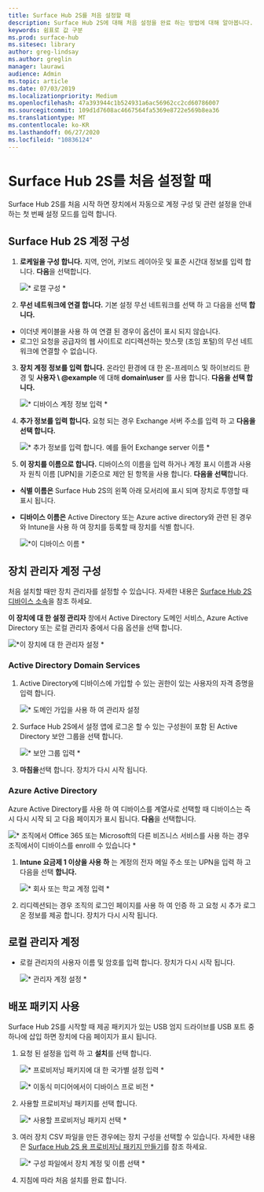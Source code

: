 ```yaml
---
title: Surface Hub 2S를 처음 설정할 때
description: Surface Hub 2S에 대해 처음 설정을 완료 하는 방법에 대해 알아봅니다.
keywords: 쉼표로 값 구분
ms.prod: surface-hub
ms.sitesec: library
author: greg-lindsay
ms.author: greglin
manager: laurawi
audience: Admin
ms.topic: article
ms.date: 07/03/2019
ms.localizationpriority: Medium
ms.openlocfilehash: 47a393944c1b524931a6ac56962cc2cd60786007
ms.sourcegitcommit: 109d1d7608ac4667564fa5369e8722e569b8ea36
ms.translationtype: MT
ms.contentlocale: ko-KR
ms.lasthandoff: 06/27/2020
ms.locfileid: "10836124"
---
```

# Surface Hub 2S를 처음 설정할 때

Surface Hub 2S를 처음 시작 하면 장치에서 자동으로 계정 구성 및 관련 설정을 안내 하는 첫 번째 설정 모드를 입력 합니다.

## Surface Hub 2S 계정 구성

1. **로케일을 구성 합니다.** 지역, 언어, 키보드 레이아웃 및 표준 시간대 정보를 입력 합니다. **다음**을 선택합니다.

   ![* 로캘 구성 *](images/sh2-run1.png) <br>
1. **무선 네트워크에 연결 합니다.** 기본 설정 무선 네트워크를 선택 하 고 다음을 선택 **합니다.**

- 이더넷 케이블을 사용 하 여 연결 된 경우이 옵션이 표시 되지 않습니다.
- 로그인 요청을 공급자의 웹 사이트로 리디렉션하는 핫스팟 (조임 포털)의 무선 네트워크에 연결할 수 없습니다.

3. **장치 계정 정보를 입력 합니다.** 온라인 환경에 대 한 온-프레미스 및 하이브리드 환경 및 **사용자 \ @example** 에 대해 **domain\user** 를 사용 합니다. **다음을 선택 합니다.**

   ![* 디바이스 계정 정보 입력 *](images/sh2-run2.png) <br>
1. **추가 정보를 입력 합니다.** 요청 되는 경우 Exchange 서버 주소를 입력 하 고 **다음을 선택 합니다.**

    ![* 추가 정보를 입력 합니다. 예를 들어 Exchange server 이름 *](images/sh2-run3.png) <br>

1. **이 장치를 이름으로 합니다.** 디바이스의 이름을 입력 하거나 계정 표시 이름과 사용자 원칙 이름 [UPN]을 기준으로 제안 된 항목을 사용 합니다. **다음을 선택**합니다.

- **식별 이름은** Surface Hub 2S의 왼쪽 아래 모서리에 표시 되며 장치로 투영할 때 표시 됩니다.

- **디바이스 이름은** Active Directory 또는 Azure active directory와 관련 된 경우와 Intune을 사용 하 여 장치를 등록할 때 장치를 식별 합니다.

  ![*이 디바이스 이름 *](images/sh2-run4.png) <br>
 
## 장치 관리자 계정 구성

처음 설치할 때만 장치 관리자를 설정할 수 있습니다. 자세한 내용은 [Surface Hub 2S 디바이스 소속](https://docs.microsoft.com/surface-hub/surface-hub-2s-prepare-environment#device-affiliation)을 참조 하세요.

 **이 장치에 대 한 설정 관리자** 창에서 Active Directory 도메인 서비스, Azure Active Directory 또는 로컬 관리자 중에서 다음 옵션을 선택 합니다.

   ![*이 장치에 대 한 관리자 설정 *](images/sh2-run5.png) <br>

### Active Directory Domain Services

1. Active Directory에 디바이스에 가입할 수 있는 권한이 있는 사용자의 자격 증명을 입력 합니다.

    ![* 도메인 가입을 사용 하 여 관리자 설정](images/sh2-run6.png) <br>

2. Surface Hub 2S에서 설정 앱에 로그온 할 수 있는 구성원이 포함 된 Active Directory 보안 그룹을 선택 합니다.

    ![* 보안 그룹 입력 *](images/sh2-run7.png) <br>
1. **마침을**선택 합니다. 장치가 다시 시작 됩니다.

### Azure Active Directory

Azure Active Directory를 사용 하 여 디바이스를 계열사로 선택할 때 디바이스는 즉시 다시 시작 되 고 다음 페이지가 표시 됩니다. **다음**을 선택합니다.

![* 조직에서 Office 365 또는 Microsoft의 다른 비즈니스 서비스를 사용 하는 경우 조직에서이 디바이스를 enrolll 수 있습니다 *](images/sh2-run8.png) <br>

1. **Intune 요금제 1 이상을 사용 하** 는 계정의 전자 메일 주소 또는 UPN을 입력 하 고 다음을 선택 **합니다.**

    ![* 회사 또는 학교 계정 입력 *](images/sh2-run9.png) <br>

2. 리디렉션되는 경우 조직의 로그인 페이지를 사용 하 여 인증 하 고 요청 시 추가 로그온 정보를 제공 합니다. 장치가 다시 시작 됩니다.

## 로컬 관리자 계정

- 로컬 관리자의 사용자 이름 및 암호를 입력 합니다. 장치가 다시 시작 됩니다.

     ![* 관리자 계정 설정 *](images/sh2-run10.png) <br>
 
## 배포 패키지 사용

Surface Hub 2S를 시작할 때 제공 패키지가 있는 USB 엄지 드라이브를 USB 포트 중 하나에 삽입 하면 장치에 다음 페이지가 표시 됩니다.

1. 요청 된 설정을 입력 하 고 **설치**를 선택 합니다.

    ![* 프로비저닝 패키지에 대 한 국가별 설정 입력 *](images/sh2-run11.png) <br>

    ![* 이동식 미디어에서이 디바이스 프로 비전 *](images/sh2-run12.png) <br>
2. 사용할 프로비저닝 패키지를 선택 합니다.

   ![* 사용할 프로비저닝 패키지 선택 *](images/sh2-run13.png) <br>

3. 여러 장치 CSV 파일을 만든 경우에는 장치 구성을 선택할 수 있습니다. 자세한 내용은 [Surface Hub 2S 용 프로비저닝 패키지 만들기](https://docs.microsoft.com/surface-hub/surface-hub-2s-deploy#provisioning-multiple-devices-csv-file)를 참조 하세요.


    ![* 구성 파일에서 장치 계정 및 이름 선택 *](images/sh2-run14.png) <br>

4. 지침에 따라 처음 설치를 완료 합니다.
